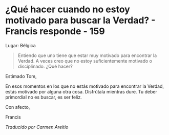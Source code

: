 # ¿Qué hacer cuando no estoy motivado para buscar la Verdad? - Francis responde - 159

Lugar: Bélgica

>Entiendo que uno tiene que estar muy motivado para encontrar la Verdad. A veces creo que no estoy suficientemente motivado o disciplinado. ¿Qué hacer?

Estimado Tom,

En esos momentos en los que no estás motivado para encontrar la Verdad, estás motivado por alguna otra cosa. Disfrútala mientras dure. Tu deber primordial no es buscar, es ser feliz.

Con afecto,

Francis

_Traducido por Carmen Areitio_

